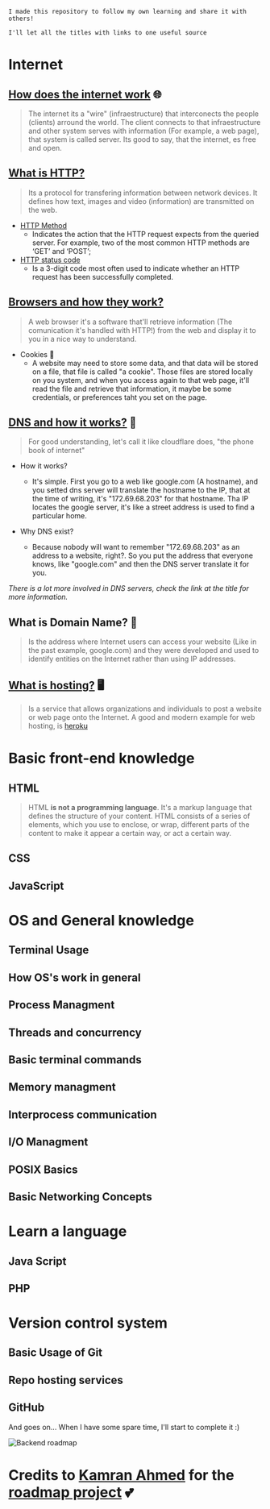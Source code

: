 ```
I made this repository to follow my own learning and share it with others! 

I'll let all the titles with links to one useful source
```


# Internet

## [How does the internet work](https://www.youtube.com/watch?v=42aWAAqoUfI) 🌐

> The internet its a "wire" (infraestructure) that interconects the people (clients) arround the world. The client connects to that infraestructure and other system serves with information (For example, a web page), that system is called server. Its good to say, that the internet, es free and open. 

## [What is HTTP?](https://www.cloudflare.com/learning/ddos/glossary/hypertext-transfer-protocol-http/)

> Its a protocol for transfering information between network devices.  It defines how text, images and video (information) are transmitted on the web.

* [HTTP Method](https://developer.mozilla.org/es/docs/Web/HTTP/Methods)
    * Indicates the action that the HTTP request expects from the queried server. For example, two of the most common HTTP methods are ‘GET’ and ‘POST’; 
* [HTTP status code](https://httpstatuses.com/)
    * Is a 3-digit code most often used to indicate whether an HTTP request has been successfully completed. 

## [Browsers and how they work?](https://www.mozilla.org/en-US/firefox/browsers/what-is-a-browser/)

> A web browser it's a software that'll retrieve information (The comunication it's handled with HTTP!) from the web and display it to you in a nice way to understand.

* Cookies 🍪
    * A website may need to store some data, and that data will be stored on a file, that file is called "a cookie". Those files are stored locally on you system, and when you access again to that web page, it'll read the file and retrieve that information, it maybe be some credentials, or preferences taht you set on the page.

## [DNS and how it works?](https://www.cloudflare.com/learning/dns/what-is-dns/) 📖

> For good understanding, let's call it like cloudflare does, "the phone book of internet"

* How it works?
    * It's simple. First you go to a web like google.com (A hostname), and you setted dns server will translate the hostname to the IP, that at the time of writing, it's "172.69.68.203" for that hostname. Tha IP locates the google server, it's like a street address is used to find a particular home.

* Why DNS exist?
    * Because nobody will want to remember "172.69.68.203" as an address to a website, right?. So you put the address that everyone knows, like "google.com" and then the DNS server translate it for you.

_There is a lot more involved in DNS servers, check the link at the title for more information._

## What is Domain Name? 🏡

> Is the address where Internet users can access your website (Like in the past example, google.com) and they were developed and used to identify entities on the Internet rather than using IP addresses.

## [What is hosting?](https://www.website.com/beginnerguide/webhosting/6/1/what-is-web-hosting?.ws) 🖥️

>  Is a service that allows organizations and individuals to post a website or web page onto the Internet. A good and modern example for web hosting, is [heroku](https://www.heroku.com/)

# Basic front-end knowledge

## HTML

> HTML **is not a programming language**. It's a markup language that defines the structure of your content. HTML consists of a series of elements, which you use to enclose, or wrap, different parts of the content to make it appear a certain way, or act a certain way. 

## CSS

## JavaScript

# OS and General knowledge

## Terminal Usage

## How OS's work in general

## Process Managment

## Threads and concurrency

## Basic terminal commands

## Memory managment

## Interprocess communication

## I/O Managment

## POSIX Basics

## Basic Networking Concepts

# Learn a language

## Java Script

## PHP

# Version control system

## Basic Usage of Git

## Repo hosting services 

## GitHub

And goes on... When I have some spare time, I'll start to complete it :)

![Backend roadmap](https://roadmap.sh/roadmaps/backend.png)

# Credits to [Kamran Ahmed](https://github.com/kamranahmedse) for the [roadmap project](https://roadmap.sh/) 💕

